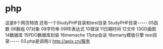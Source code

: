 # php
这是8个网页特效
还有一个StudyPHP目录和test目录
StudyPHP目录-----
        05函数
        06数组
        07对象
        08字符串
        09RE表达式
        10错误
        11日期时间
        12文件
        13GD画图
        14数据库
        15PDO数据库封装
        16memache
        17php会话
        18smarty模版引擎
test目录-----
      03.php是调用// http://apix.cn/服务

